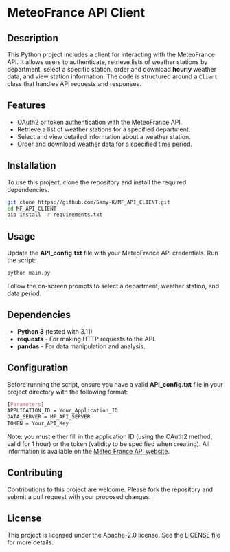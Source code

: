 # MeteoFrance API Client

## Description
This Python project includes a client for interacting with the MeteoFrance API. It allows users to authenticate, retrieve lists of weather stations by department, select a specific station, order and download **hourly** weather data, and view station information. The code is structured around a `Client` class that handles API requests and responses.

## Features
- OAuth2 or token authentication with the MeteoFrance API.
- Retrieve a list of weather stations for a specified department.
- Select and view detailed information about a weather station.
- Order and download weather data for a specified time period.

## Installation
To use this project, clone the repository and install the required dependencies.

```bash
git clone https://github.com/Samy-K/MF_API_CLIENT.git
cd MF_API_CLIENT
pip install -r requirements.txt
```

## Usage
Update the **API_config.txt** file with your MeteoFrance API credentials.
Run the script:
```bash
python main.py
```
Follow the on-screen prompts to select a department, weather station, and data period.

## Dependencies
- **Python 3** (tested with 3.11)
- **requests** - For making HTTP requests to the API.
- **pandas** - For data manipulation and analysis.

## Configuration
Before running the script, ensure you have a valid **API_config.txt** file in your project directory with the following format:
```css
[Parameters]
APPLICATION_ID = Your_Application_ID
DATA_SERVER = MF_API_SERVER
TOKEN = Your_API_Key
```
Note: you must either fill in the application ID (using the OAuth2 method, valid for 1 hour) or the token (validity to be specified when creating).
All information is available on the [Météo France API website](https://portail-api.meteofrance.fr/web/fr).

## Contributing
Contributions to this project are welcome. Please fork the repository and submit a pull request with your proposed changes.

## License
This project is licensed under the Apache-2.0 license. See the LICENSE file for more details.
